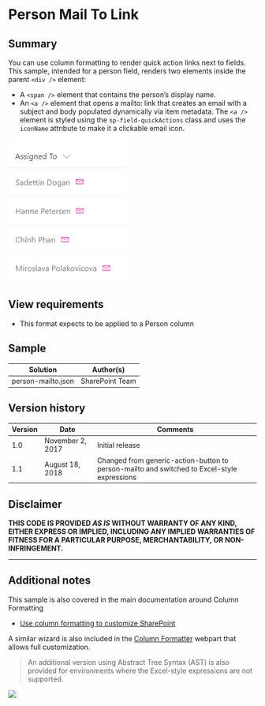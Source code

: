 # Person Mail To Link

## Summary
You can use column formatting to render quick action links next to fields. This sample, intended for a person field, renders two elements inside the parent `<div />` element:

- A `<span />` element that contains the person’s display name.
- An `<a />` element that opens a mailto: link that creates an email with a subject and body populated dynamically via item metadata. The `<a />` element is styled using the `sp-field-quickActions` class and uses the `iconName` attribute to make it a clickable email icon. 

![screenshot of the sample](./screenshot.png)

## View requirements
- This format expects to be applied to a Person column

## Sample

Solution|Author(s)
--------|---------
person-mailto.json | SharePoint Team

## Version history

Version|Date|Comments
-------|----|--------
1.0|November 2, 2017|Initial release
1.1|August 18, 2018|Changed from generic-action-button to person-mailto and switched to Excel-style expressions

## Disclaimer
**THIS CODE IS PROVIDED *AS IS* WITHOUT WARRANTY OF ANY KIND, EITHER EXPRESS OR IMPLIED, INCLUDING ANY IMPLIED WARRANTIES OF FITNESS FOR A PARTICULAR PURPOSE, MERCHANTABILITY, OR NON-INFRINGEMENT.**

---

## Additional notes
This sample is also covered in the main documentation around Column Formatting

- [Use column formatting to customize SharePoint](https://docs.microsoft.com/en-us/sharepoint/dev/declarative-customization/column-formatting)

A similar wizard is also included in the [Column Formatter](https://github.com/SharePoint/sp-dev-solutions/blob/master/solutions/ColumnFormatter/README.md) webpart that allows full customization.

> An additional version using Abstract Tree Syntax (AST) is also provided for environments where the Excel-style expressions are not supported.

<img src="https://telemetry.sharepointpnp.com/sp-dev-list-formatting/column-samples/person-mailto" />